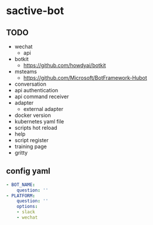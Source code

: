 # sactive-bot

## TODO
- wechat
  - api
- botkit
  - https://github.com/howdyai/botkit
- msteams
  - https://github.com/Microsoft/BotFramework-Hubot
- conversation
- api authentication
- api command receiver
- adapter
  - external adapter
- docker version
- kubernetes yaml file
- scripts hot reload
- help
- script register
- training page
- gritty
## config yaml
```yml
- BOT_NAME:
    question: ''
- PLATFORM:
    question: ''
    options:
    - slack
    - wechat
```